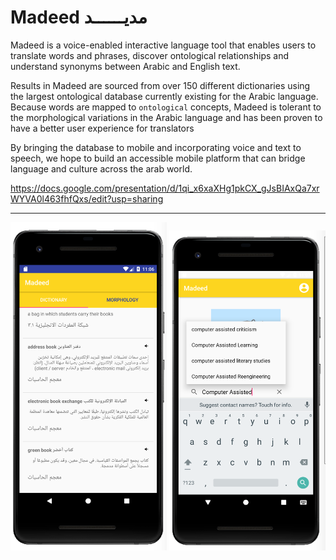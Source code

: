 # Madeed مديــــــد

Madeed is a voice-enabled interactive language tool that enables users to translate words and phrases, discover ontological relationships and understand synonyms between Arabic and English text.

Results in Madeed are sourced from over 150 different dictionaries using the largest ontological database currently existing for the Arabic language. Because words are mapped to `ontological` concepts, Madeed is tolerant to the morphological variations in the Arabic language and has been proven to have a better user experience for translators

By bringing the database to mobile and incorporating voice and text to speech, we hope to build an accessible mobile platform that can bridge language and culture across the arab world.

https://docs.google.com/presentation/d/1qi_x6xaXHg1pkCX_gJsBIAxQa7xrWYVA0l463fhfQxs/edit?usp=sharing

---

<p align="center">
  <img width="250"  src="./img/dictionary.png">
  <img width="250"  src="./img/query.png">
</p>
